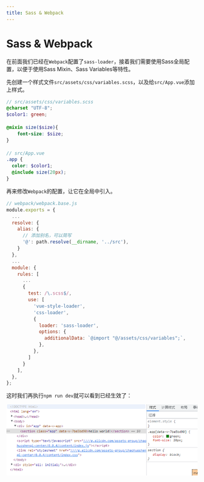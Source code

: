 ```yaml
---
title: Sass & Webpack
---
```

# Sass & Webpack
在前面我们已经在`Webpack`配置了`sass-loader`，接着我们需要使用Sass全局配置，以便于使用Sass Mixin、Sass Variables等特性。

先创建一个样式文件`src/assets/css/variables.scss`，以及给`src/App.vue`添加上样式。
```scss
// src/assets/css/variables.scss
@charset "UTF-8";
$color1: green;

@mixin size($size){
	font-size: $size;
}

// src/App.vue
.app {
  color: $color1;
  @include size(20px);
}
```

再来修改`Webpack`的配置，让它在全局中引入。
```js {4-9,19-24}
// webpack/webpack.base.js
module.exports = {
  ...
  resolve: {
    alias: {
      // 添加别名，可以简写
      '@': path.resolve(__dirname, '../src'),
    }
  },
  ...
  module: {
    rules: [
      ...
      {
        test: /\.scss$/,
        use: [
          'vue-style-loader',
          'css-loader',
          {
            loader: 'sass-loader',
            options: {
              additionalData: `@import "@/assets/css/variables";`,
            },
          },
        ]
      }
    ],
  },
};
```
这时我们再执行`npm run dev`就可以看到已经生效了：

![](./css03.png)
